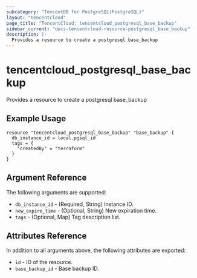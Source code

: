 ```yaml
---
subcategory: "TencentDB for PostgreSQL(PostgreSQL)"
layout: "tencentcloud"
page_title: "TencentCloud: tencentcloud_postgresql_base_backup"
sidebar_current: "docs-tencentcloud-resource-postgresql_base_backup"
description: |-
  Provides a resource to create a postgresql base_backup
---
```


# tencentcloud_postgresql_base_backup

Provides a resource to create a postgresql base_backup

## Example Usage

```hcl
resource "tencentcloud_postgresql_base_backup" "base_backup" {
  db_instance_id = local.pgsql_id
  tags = {
    "createdBy" = "terraform"
  }
}
```

## Argument Reference

The following arguments are supported:

* `db_instance_id` - (Required, String) Instance ID.
* `new_expire_time` - (Optional, String) New expiration time.
* `tags` - (Optional, Map) Tag description list.

## Attributes Reference

In addition to all arguments above, the following attributes are exported:

* `id` - ID of the resource.
* `base_backup_id` - Base backup ID.



